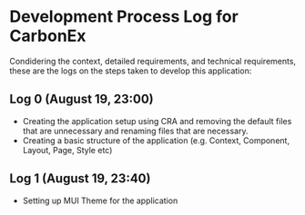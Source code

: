 # Development Process Log for CarbonEx

Condidering the context, detailed requirements, and technical requirements, these are the logs on the steps taken to develop this application:

## Log 0 (August 19, 23:00)

- Creating the application setup using CRA and removing the default files that are unnecessary and renaming files that are necessary.
- Creating a basic structure of the application (e.g. Context, Component, Layout, Page, Style etc)

## Log 1 (August 19, 23:40)

- Setting up MUI Theme for the application
